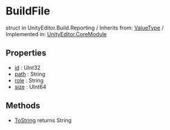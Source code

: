 # BuildFile
struct in UnityEditor.Build.Reporting
 / Inherits from: <a href="https://docs.unity3d.com/6000.0/Documentation/ScriptReference/ValueType.html">ValueType</a> / Implemented in: <a href="https://docs.unity3d.com/6000.0/Documentation/ScriptReference/UnityEditor.CoreModule.html">UnityEditor.CoreModule</a>
## Properties
- <a href="https://docs.unity3d.com/6000.0/Documentation/ScriptReference/BuildFile-id.html">id</a> : UInt32
- <a href="https://docs.unity3d.com/6000.0/Documentation/ScriptReference/BuildFile-path.html">path</a> : String
- <a href="https://docs.unity3d.com/6000.0/Documentation/ScriptReference/BuildFile-role.html">role</a> : String
- <a href="https://docs.unity3d.com/6000.0/Documentation/ScriptReference/BuildFile-size.html">size</a> : UInt64
## Methods
- <a href="https://docs.unity3d.com/6000.0/Documentation/ScriptReference/BuildFile.ToString.html">ToString</a> returns String
